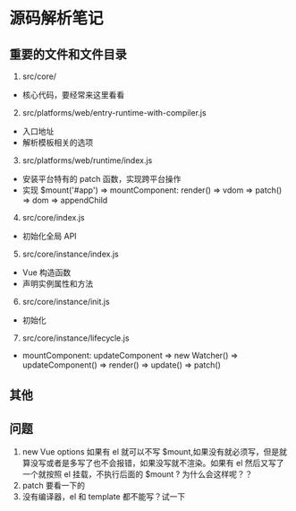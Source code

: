 # 源码解析笔记

## 重要的文件和文件目录

1. src/core/ 
  * 核心代码，要经常来这里看看
2. src/platforms/web/entry-runtime-with-compiler.js
  * 入口地址
  * 解析模板相关的选项
3. src/platforms/web/runtime/index.js
  * 安装平台特有的 patch 函数，实现跨平台操作
  * 实现 $mount('#app') => mountComponent: render() => vdom => patch() => dom => appendChild
4. src/core/index.js
  * 初始化全局 API
5. src/core/instance/index.js
  * Vue 构造函数
  * 声明实例属性和方法
6. src/core/instance/init.js
  * 初始化
7. src/core/instance/lifecycle.js
  * mountComponent: updateComponent =>  new Watcher() => updateComponent() => render() => update() => patch()

## 其他

## 问题

1. new Vue options 如果有 el 就可以不写 $mount,如果没有就必须写，但是就算没写或者是多写了也不会报错，如果没写就不渲染。如果有 el 然后又写了一个就按照 el 挂载，不执行后面的 $mount ? 为什么会这样呢？？
2. patch 要看一下的
3. 没有编译器，el 和 template 都不能写？试一下
